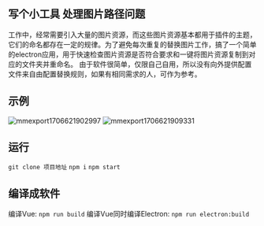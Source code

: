 ﻿## 写个小工具 处理图片路径问题
  工作中，经常需要引入大量的图片资源，而这些图片资源基本都用于插件的主题，它们的命名都存在一定的规律。为了避免每次重复的替换图片工作，搞了一个简单的electron应用，用于快速检查图片资源是否符合要求和一键将图片资源复制到对应的文件夹并重命名。
  由于软件很简单，仅限自己自用，所以没有向外提供配置文件来自由配置替换规则，如果有相同需求的人，可作为参考。

## 示例
![mmexport1706621902997](https://github.com/chen-ziwen/resolve_file_path/assets/85820568/970020e7-9dc1-4823-b9ec-32e5b11af8ff)
![mmexport1706621909331](https://github.com/chen-ziwen/resolve_file_path/assets/85820568/de70f207-4d2a-43b2-8b56-d23aeea3ba68)

## 运行
`git clone 项目地址`
`npm i`
`npm start`
## 编译成软件
编译Vue: `npm run build`
编译Vue同时编译Electron: `npm run electron:build`

